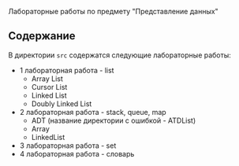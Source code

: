 Лабораторные работы по предмету "Представление данных"

## Содержание

В директории `src` содержатся следующие лабораторные работы:
- 1 лабораторная работа - list
  - Array List
  - Cursor List
  - Linked List
  - Doubly Linked List
- 2 лабораторная работа - stack, queue, map
  - ADT (название директории с ошибкой - ATDList)
  - Array
  - LinkedList
- 3 лабораторная работа - set
- 4 лабораторная работа - словарь
